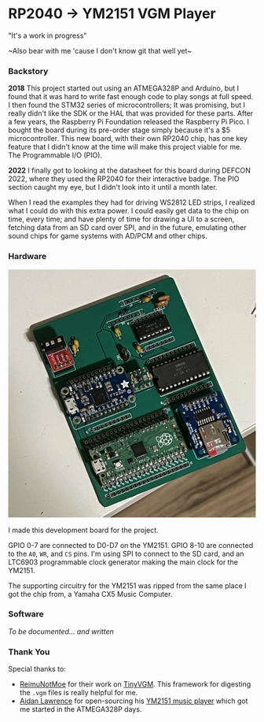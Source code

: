 # RP2040 → YM2151 VGM Player

"It's a work in progress"

~Also bear with me 'cause I don't know git that well yet~

### Backstory

**2018**
This project started out using an ATMEGA328P and Arduino, but I found that it
was hard to write fast enough code to play songs at full speed. I then found
the STM32 series of microcontrollers; It was promising, but I really didn't like
the SDK or the HAL that was provided for these parts. After a few years, the
Raspberry Pi Foundation released the Raspberry Pi Pico. I bought the board
during its pre-order stage simply because it's a $5 microcontroller. This new
board, with their own RP2040 chip, has one key feature that I didn't know at the
time will make this project viable for me. The Programmable I/O (PIO).

**2022**
I finally got to looking at the datasheet for this board during DEFCON 2022,
where they used the RP2040 for their interactive badge. The PIO section caught
my eye, but I didn't look into it until a month later.

When I read the examples they had for driving WS2812 LED strips, I realized
what I could do with this extra power. I could easily get data to the chip on
time, every time; and have plenty of time for drawing a UI to a screen,
fetching data from an SD card over SPI, and in the future, emulating other
sound chips for game systems with AD/PCM and other chips.

### Hardware

![YM2151 Pico Dev Board](/img/devboard.jpg)

I made this development board for the project.

GPIO 0-7 are connected to D0-D7 on the YM2151. GPIO 8-10 are connected to the
`A0`, `WR`, and `CS` pins. I'm using SPI to connect to the SD card, and an
LTC6903 programmable clock generator making the main clock for the YM2151.

The supporting circuitry for the YM2151 was ripped from the same place I got
the chip from, a Yamaha CX5 Music Computer.

### Software


*To be documented... and written*

### Thank You

Special thanks to:

- [ReimuNotMoe](https://github.com/ReimuNotMoe) for their work on
  [TinyVGM](https://github.com/SudoMaker/TinyVGM). This framework for digesting
  the `.vgm` files is really helpful for me.
- [Aidan Lawrence](https://github.com/AidanHockey5) for open-sourcing his
  [YM2151 music player](https://github.com/AidanHockey5/YM2151_VGM_STM32) which
  got me started in the ATMEGA328P days.
